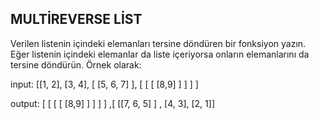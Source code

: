 ## MULTİREVERSE LİST

Verilen listenin içindeki elemanları tersine döndüren bir fonksiyon yazın. Eğer listenin içindeki elemanlar da liste içeriyorsa onların elemanlarını da tersine döndürün. Örnek olarak:

input: [[1, 2], [3, 4], [ [5, 6, 7] ], [ [ [ [8,9] ] ] ] ]

output: [ [ [ [ [8,9] ] ] ] ] ,[ [[7, 6, 5] ] , [4, 3], [2, 1]]